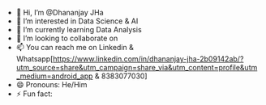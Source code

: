 - 👋 Hi, I’m @Dhananjay JHa
- 👀 I’m interested in Data Science & AI
- 🌱 I’m currently learning Data Analysis
- 💞️ I’m looking to collaborate on 
- 📫 You can reach me on Linkedin & Whatsapp[https://www.linkedin.com/in/dhananjay-jha-2b09142ab/?utm_source=share&utm_campaign=share_via&utm_content=profile&utm_medium=android_app & 8383077030] 
- 😄 Pronouns: He/Him
- ⚡ Fun fact: 

<!---
Jay1507-cloud/Jay1507-cloud is a ✨ special ✨ repository because its `README.md` (this file) appears on your GitHub profile.
You can click the Preview link to take a look at your changes.
--->
